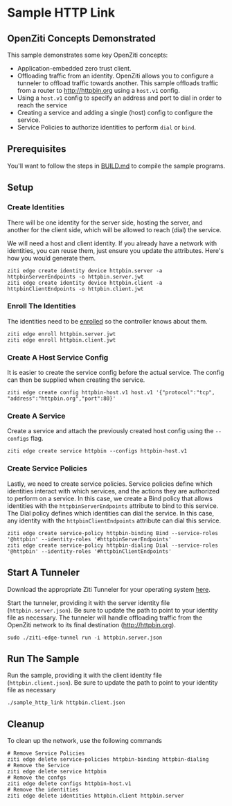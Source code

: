 # Sample HTTP Link

## OpenZiti Concepts Demonstrated
This sample demonstrates some key OpenZiti concepts:
* Application-embedded zero trust client.
* Offloading traffic from an identity. OpenZiti allows you to configure a tunneler to offload traffic towards another. This sample offloads traffic from a router to http://httpbin.org using a `host.v1` config.
* Using a `host.v1` config to specify an address and port to dial in order to reach the service
* Creating a service and adding a single (host) config to configure the service.
* Service Policies to authorize identities to perform `dial` or `bind`.

## Prerequisites
You'll want to follow the steps in [BUILD.md](../../BUILD.md) to compile the sample programs.

## Setup
### Create Identities
There will be one identity for the server side, hosting the server, and another for the client side, which will be 
allowed to reach (dial) the service.

We will need a host and client identity. If you already have a network with identities, you can reuse them, just 
ensure you update the attributes. Here's how you would generate them.
```
ziti edge create identity device httpbin.server -a httpbinServerEndpoints -o httpbin.server.jwt
ziti edge create identity device httpbin.client -a httpbinClientEndpoints -o httpbin.client.jwt
```
### Enroll The Identities
The identities need to be [enrolled](https://openziti.io/docs/learn/core-concepts/identities/enrolling) so the 
controller knows about them.
```
ziti edge enroll httpbin.server.jwt
ziti edge enroll httpbin.client.jwt
```

### Create A Host Service Config
It is easier to create the service config before the actual service. The config can then be supplied when creating the 
service.
```
ziti edge create config httpbin-host.v1 host.v1 '{"protocol":"tcp", "address":"httpbin.org","port":80}'
```
### Create A Service
Create a service and attach the previously created host config using the `--configs` flag.
```
ziti edge create service httpbin --configs httpbin-host.v1
```
### Create Service Policies
Lastly, we need to create service policies. Service policies define which identities interact with which services, and 
the actions they are authorized to perform on a service. In this case, we create a Bind policy that allows identities 
with the `httpbinServerEndpoints` attribute to bind to this service. The Dial policy defines which identities can dial 
the service. In this case, any identity with the `httpbinClientEndpoints` attribute can dial this service.
```
ziti edge create service-policy httpbin-binding Bind --service-roles '@httpbin' --identity-roles '#httpbinServerEndpoints'
ziti edge create service-policy httpbin-dialing Dial --service-roles '@httpbin' --identity-roles '#httpbinClientEndpoints'
```

## Start A Tunneler
Download the appropriate Ziti Tunneler for your operating system [here](https://github.com/openziti/ziti-tunnel-sdk-c/releases/latest).

Start the tunneler, providing it with the server identity file (`httpbin.server.json`). Be sure to update the path to 
point to your identity file as necessary. The tunneler will handle offloading traffic from the OpenZiti network to its 
final destination (http://httpbin.org).
```
sudo ./ziti-edge-tunnel run -i httpbin.server.json
```
## Run The Sample
Run the sample, providing it with the client identity file (`httpbin.client.json`). Be sure to update the path to point 
to your identity file as necessary
```
./sample_http_link httpbin.client.json
```
## Cleanup
To clean up the network, use the following commands
```
# Remove Service Policies
ziti edge delete service-policies httpbin-binding httpbin-dialing
# Remove the Service
ziti edge delete service httpbin
# Remove the confgs
ziti edge delete configs httpbin-host.v1
# Remove the identities
ziti edge delete identities httpbin.client httpbin.server
```